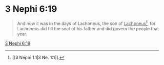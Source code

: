 # 3 Nephi 6:19

> And now it was in the days of Lachoneus, the son of <u>Lachoneus</u>[^a], for Lachoneus did fill the seat of his father and did govern the people that year.

[3 Nephi 6:19](https://www.churchofjesuschrist.org/study/scriptures/bofm/3-ne/6?lang=eng&id=p19#p19)


[^a]: [[3 Nephi 1.1|3 Ne. 1:1]].  
